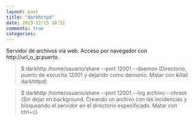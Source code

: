 ```yaml
---
layout: post
title: "darkhttpd"
date: 2013-12-15 18:52
comments: true
categories: 
---
```

Servidor de archivos via web. Acceso por navegador con http://url_o_ip:puerto.

>$ darkhttp /home/usuario/share --port 12001 --daemon (Directorio, puerto de escucha 12001 y dejando como demonio. Matar con killall darkhttpd) 

>$ darkhttp /home/usuario/share --port 12001 --log  archivo  --chroot  (Sin dejar en background. Creando un archivo con las incidencias y bloqueando el servidor en el directorio especificado. Matar con ctrl+c)

